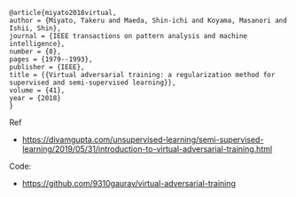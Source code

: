 ```
@article{miyato2018virtual,
author = {Miyato, Takeru and Maeda, Shin-ichi and Koyama, Masanori and Ishii, Shin},
journal = {IEEE transactions on pattern analysis and machine intelligence},
number = {8},
pages = {1979--1993},
publisher = {IEEE},
title = {{Virtual adversarial training: a regularization method for supervised and semi-supervised learning}},
volume = {41},
year = {2018}
}
```

Ref
- https://divamgupta.com/unsupervised-learning/semi-supervised-learning/2019/05/31/introduction-to-virtual-adversarial-training.html

Code:
- https://github.com/9310gaurav/virtual-adversarial-training